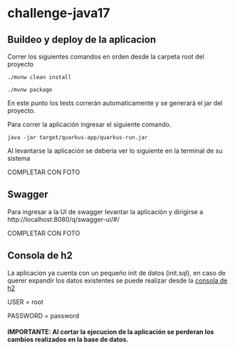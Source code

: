 # challenge-java17

## Buildeo y deploy de la aplicacion

Correr los siguientes comandos en orden desde la carpeta root del proyecto

```shell script
./mvnw clean install
```
```shell script
./mvnw package
```
En este punto los tests correrán automaticamente y se generará el jar del proyecto.

Para correr la aplicación ingresar el siguiente comando.
```shell script
java -jar target/quarkus-app/quarkus-run.jar
```
Al levantarse la aplicación se debería ver lo siguiente en la terminal de su sistema

COMPLETAR CON FOTO
## Swagger

Para ingresar a la UI de swagger levantar la aplicación y dirigirse  a http://localhost:8080/q/swagger-ui/#/ 

COMPLETAR CON FOTO

## Consola de h2
La aplicacion ya cuenta con un pequeño init de datos (init.sql), en caso de querer expandir los datos existentes se puede
realizar desde la [consola de h2](http://localhost:8080/h2) 

USER = root

PASSWORD = password

#### IMPORTANTE:  Al cortar la ejecucion de la aplicación se perderan los cambios realizados en la base de datos.